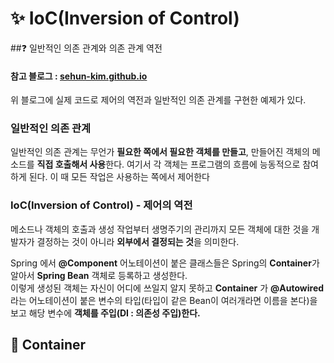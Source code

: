 # :sparkles: IoC(Inversion of Control)

##❓ 일반적인 의존 관계와 의존 관계 역전

#### 참고 블로그 :  [sehun-kim.github.io](https://sehun-kim.github.io/sehun/springbean-lifecycle/)

위 블로그에 실제 코드로 제어의 역전과 일반적인 의존 관계를 구현한 예제가 있다.

### 일반적인 의존 관계

일반적인 의존 관계는 무언가 **필요한 쪽에서 필요한 객체를 만들고**, 만들어진 객체의 메소드를 **직접 호출해서 사용**한다. 여기서 각 객체는 프로그램의 흐름에 능동적으로 참여하게 된다. 이 때 모든 작업은
사용하는 쪽에서 제어한다

### IoC(Inversion of Control) - 제어의 역전

메소드나 객체의 호출과 생성 작업부터 생명주기의 관리까지 모든 객체에 대한 것을 개발자가 결정하는 것이 아니라 **외부에서 결정되는 것**을 의미한다.</br>

Spring 에서 **@Component** 어노테이션이 붙은 클래스들은 Spring의 **Container**가 알아서 **Spring Bean** 객체로 등록하고 생성한다.  </br>
이렇게 생성된 객체는 자신이 어디에 쓰일지 알지 못하고 **Container** 가 **@Autowired**라는 어노테이션이 붙은 변수의 타입(타입이 같은 Bean이 여러개라면 이름을 본다)을 보고 해당
변수에 **객체를 주입(DI : 의존성 주입)한다.**

## :ship: Container